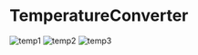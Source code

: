 # TemperatureConverter
![temp1](https://github.com/greeshma1912/TemperatureConverter/assets/139976923/331a9fde-6708-45bd-84cf-327529b913ac)
![temp2](https://github.com/greeshma1912/TemperatureConverter/assets/139976923/d3d7b64d-2061-4da1-af59-5bfd2c9554a6)
![temp3](https://github.com/greeshma1912/TemperatureConverter/assets/139976923/12f2bb9f-a56c-4bd3-80b9-1d621925e4da)
